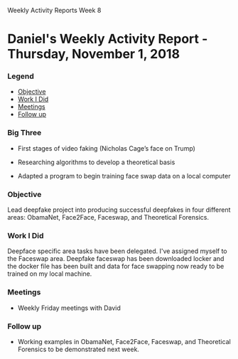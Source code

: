Weekly Activity Reports
Week 8
# Daniel's Weekly Activity Report - Thursday, November 1, 2018
### Legend
 - [Objective](#objective)
 - [Work I Did](#work-i-did)
 - [Meetings](#meetings)
 - [Follow up](#follow-up)

### Big Three

- First stages of video faking (Nicholas Cage’s face on Trump)

- Researching algorithms to develop a theoretical basis

- Adapted a program to begin training face swap data on a local computer

### Objective

Lead deepfake project into producing successful deepfakes in four different areas: ObamaNet, Face2Face, Faceswap, and Theoretical Forensics. 

### Work I Did

Deepface specific area tasks have been delegated. I've assigned myself to the Faceswap area. Deepfake faceswap has been downloaded locker and the docker file has been built and data for face swapping now ready to be trained on my local machine.

### Meetings
  - Weekly Friday meetings with David 
 


### Follow up

- Working examples in ObamaNet, Face2Face, Faceswap, and Theoretical Forensics to be demonstrated next week.
